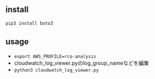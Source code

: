 ## install
```bash
pip3 install boto3
```

## usage
- `export AWS_PROFILE=rco-analysis`
- cloudwatch_log_viewer.pyのlog_group_nameなどを編集
- `python3 cloudwatch_log_viewer.py`
